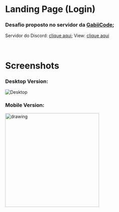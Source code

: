 # Landing Page (Login)

### Desafio proposto no servidor da [GabiiCode](https://www.youtube.com/channel/UCQ-dBcavpZ1Wj2OZdo9JU1w);
 Servidor do Discord: [clique aqui](https://discord.gg/HzdfDAQDFT">);
 View: [clique aqui](https://henrilima.github.io/landing-page.login/)
 
 <br/>

 # Screenshots

### Desktop Version:

 ![Desktop](https://i.imgur.com/nG97v1t.png)

### Mobile Version:

<img src="https://i.imgur.com/ouCCDLu.png" alt="drawing" width="300"/>

